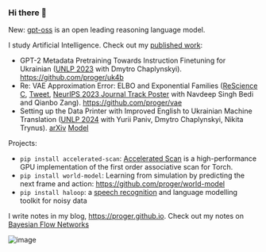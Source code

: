 ### Hi there 👋

New: [gpt-oss](https://github.com/openai/gpt-oss) is an open leading reasoning language model.

I study Artificial Intelligence. Check out my [published work](https://scholar.google.com/citations?user=03tssc4AAAAJ):

- GPT-2 Metadata Pretraining Towards Instruction Finetuning for Ukrainian ([UNLP 2023](https://unlp.org.ua) with Dmytro Chaplynskyi). https://github.com/proger/uk4b
- Re: VAE Approximation Error: ELBO and Exponential Families ([ReScience C](https://zenodo.org/record/8173745), [Tweet](https://twitter.com/darkproger/status/1691755047145673029), [NeurIPS 2023 Journal Track Poster](https://nips.cc/virtual/2023/events/journal_track_2023) with Navdeep Singh Bedi and Qianbo Zang). https://github.com/proger/vae
- Setting up the Data Printer with Improved English to Ukrainian Machine Translation ([UNLP 2024](https://aclanthology.org/2024.unlp-1.6/) with Yurii Paniv, Dmytro Chaplynskyi, Nikita Trynus). [arXiv](https://arxiv.org/abs/2404.15196) [Model](https://huggingface.co/lang-uk/dragoman)

Projects:

- `pip install accelerated-scan`: [Accelerated Scan](https://twitter.com/darkproger/status/1745041586394648975) is a high-performance GPU implementation of the first order associative scan for Torch.
- `pip install world-model`: Learning from simulation by predicting the next frame and action: https://github.com/proger/world-model
- `pip install haloop`: a [speech recognition](https://wandb.ai/stud76/rnnlm/reports/haloop-on-LibriSpeech--Vmlldzo0MDgzMTQw) and language modelling toolkit for noisy data

I write notes in my blog, https://proger.github.io. Check out my notes on [Bayesian Flow Networks](https://proger.github.io/posts/bfn/normal.html)

![image](https://github.com/proger/proger/assets/66214/3c125547-1edd-4c6d-8bc8-2d22206a5f8d)
